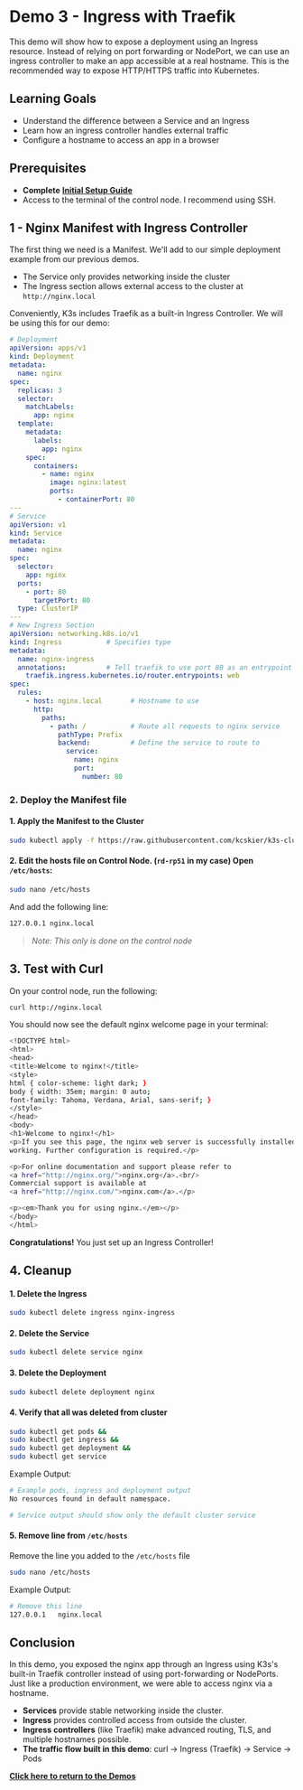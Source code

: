 # Demo 3 - Ingress with Traefik

This demo will show how to expose a deployment using an Ingress resource. Instead of relying on port forwarding or NodePort, we can use an ingress controller to make an app accessible at a real hostname. This is the recommended way to expose HTTP/HTTPS traffic into Kubernetes.

## Learning Goals

- Understand the difference between a Service and an Ingress
- Learn how an ingress controller handles external traffic
- Configure a hostname to access an app in a browser

## Prerequisites

- **Complete** [**Initial Setup Guide**](../00-initial-setup/initial-setup.md)
- Access to the terminal of the control node. I recommend using SSH.

## 1 - Nginx Manifest with Ingress Controller

The first thing we need is a Manifest. We'll add to our simple deployment example from our previous demos.

- The Service only provides networking inside the cluster
- The Ingress section allows external access to the cluster at `http://nginx.local`

Conveniently, K3s includes Traefik as a built-in Ingress Controller. We will be using this for our demo:

```yaml
# Deployment
apiVersion: apps/v1
kind: Deployment
metadata:
  name: nginx
spec:
  replicas: 3
  selector:
    matchLabels:
      app: nginx
  template:
    metadata:
      labels:
        app: nginx
    spec:
      containers:
        - name: nginx
          image: nginx:latest
          ports:
            - containerPort: 80
---
# Service
apiVersion: v1
kind: Service
metadata:
  name: nginx
spec:
  selector:
    app: nginx
  ports:
    - port: 80
      targetPort: 80
  type: ClusterIP
---
# New Ingress Section
apiVersion: networking.k8s.io/v1
kind: Ingress           # Specifies type
metadata:
  name: nginx-ingress
  annotations:          # Tell traefik to use port 80 as an entrypoint
    traefik.ingress.kubernetes.io/router.entrypoints: web
spec:
  rules:
    - host: nginx.local       # Hostname to use
      http:
        paths:
          - path: /           # Route all requests to nginx service
            pathType: Prefix
            backend:          # Define the service to route to
              service:
                name: nginx
                port:
                  number: 80

```

### 2. Deploy the Manifest file

#### 1. Apply the Manifest to the Cluster

```bash
sudo kubectl apply -f https://raw.githubusercontent.com/kcskier/k3s-cluster-demo/main/manifests/demo/30-ingress_example.yaml

```

#### 2. Edit the hosts file on Control Node. (`rd-rp51` in my case) Open `/etc/hosts`:

```bash
sudo nano /etc/hosts
```

And add the following line:
```bash
127.0.0.1 nginx.local
```

> *Note: This only is done on the control node*

## 3. Test with Curl

On your control node, run the following:

```bash
curl http://nginx.local
```

You should now see the default nginx welcome page in your terminal:

```bash
<!DOCTYPE html>
<html>
<head>
<title>Welcome to nginx!</title>
<style>
html { color-scheme: light dark; }
body { width: 35em; margin: 0 auto;
font-family: Tahoma, Verdana, Arial, sans-serif; }
</style>
</head>
<body>
<h1>Welcome to nginx!</h1>
<p>If you see this page, the nginx web server is successfully installed and
working. Further configuration is required.</p>

<p>For online documentation and support please refer to
<a href="http://nginx.org/">nginx.org</a>.<br/>
Commercial support is available at
<a href="http://nginx.com/">nginx.com</a>.</p>

<p><em>Thank you for using nginx.</em></p>
</body>
</html>
```

**Congratulations!** You just set up an Ingress Controller!

## 4. Cleanup

#### 1. Delete the Ingress
```bash
sudo kubectl delete ingress nginx-ingress
```

#### 2. Delete the Service
```bash
sudo kubectl delete service nginx
```

#### 3. Delete the Deployment
```bash
sudo kubectl delete deployment nginx
```

#### 4. Verify that all was deleted from cluster
```bash
sudo kubectl get pods &&
sudo kubectl get ingress &&
sudo kubectl get deployment &&
sudo kubectl get service
```

Example Output:
```bash
# Example pods, ingress and deployment output
No resources found in default namespace.

# Service output should show only the default cluster service
```

#### 5. Remove line from `/etc/hosts`
Remove the line you added to the `/etc/hosts` file

```bash
sudo nano /etc/hosts
```

Example Output:
```bash
# Remove this line
127.0.0.1   nginx.local
```

## Conclusion

In this demo, you exposed the nginx app through an Ingress using K3s's built-in Traefik controller instead of using port-forwarding or NodePorts. Just like a production environment, we were able to access nginx via a hostname.

- **Services** provide stable networking inside the cluster.
- **Ingress** provides controlled access from outside the cluster.
- **Ingress controllers** (like Traefik) make advanced routing, TLS, and multiple hostnames possible.
- **The traffic flow built in this demo**: curl → Ingress (Traefik) → Service → Pods

[**Click here to return to the Demos**](../README.md#demos)
